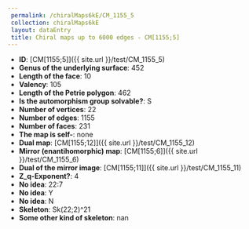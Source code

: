 ```yaml
--- 
 permalink: /chiralMaps6kE/CM_1155_5 
 collection: chiralMaps6kE
 layout: dataEntry
 title: Chiral maps up to 6000 edges - CM[1155;5]
---
```


- **ID**: [CM[1155;5]]({{ site.url }}/test/CM_1155_5)
- **Genus of the underlying surface**: 452
- **Length of the face**: 10
- **Valency**: 105
- **Length of the Petrie polygon**: 462
- **Is the automorphism group solvable?**: S
- **Number of vertices**: 22
- **Number of edges**: 1155
- **Number of faces**: 231
- **The map is self-**: none
- **Dual map**: [CM[1155;12]]({{ site.url }}/test/CM_1155_12)
- **Mirror (enantihomorphic) map**: [CM[1155;6]]({{ site.url }}/test/CM_1155_6)
- **Dual of the mirror image**: [CM[1155;11]]({{ site.url }}/test/CM_1155_11)
- **Z_q-Exponent?**: 4
- **No idea**:  22:7
- **No idea**: Y
- **No idea**: N
- **Skeleton**: Sk(22;2)^21
- **Some other kind of skeleton**: nan
